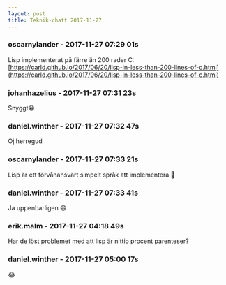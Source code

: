 ```yaml
---
layout: post
title: Teknik-chatt 2017-11-27
---
```

### oscarnylander - 2017-11-27 07:29 01s
Lisp implementerat på färre än 200 rader C:
[https://carld.github.io/2017/06/20/lisp-in-less-than-200-lines-of-c.html](https://carld.github.io/2017/06/20/lisp-in-less-than-200-lines-of-c.html)
### johanhazelius - 2017-11-27 07:31 23s
Snyggt:grin: 
### daniel.winther - 2017-11-27 07:32 47s
Oj herregud
### oscarnylander - 2017-11-27 07:33 21s
Lisp är ett förvånansvärt simpelt språk att implementera :slightly_smiling_face:
### daniel.winther - 2017-11-27 07:33 41s
Ja uppenbarligen :smile:
### erik.malm - 2017-11-27 04:18 49s
Har de löst problemet med att lisp är nittio procent parenteser?
### daniel.winther - 2017-11-27 05:00 17s
:joy:
